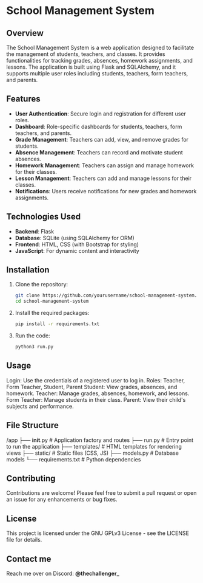 # School Management System

## Overview
The School Management System is a web application designed to facilitate the management of students, teachers, and classes. It provides functionalities for tracking grades, absences, homework assignments, and lessons. The application is built using Flask and SQLAlchemy, and it supports multiple user roles including students, teachers, form teachers, and parents.

## Features
- **User  Authentication**: Secure login and registration for different user roles.
- **Dashboard**: Role-specific dashboards for students, teachers, form teachers, and parents.
- **Grade Management**: Teachers can add, view, and remove grades for students.
- **Absence Management**: Teachers can record and motivate student absences.
- **Homework Management**: Teachers can assign and manage homework for their classes.
- **Lesson Management**: Teachers can add and manage lessons for their classes.
- **Notifications**: Users receive notifications for new grades and homework assignments.

## Technologies Used
- **Backend**: Flask
- **Database**: SQLite (using SQLAlchemy for ORM)
- **Frontend**: HTML, CSS (with Bootstrap for styling)
- **JavaScript**: For dynamic content and interactivity

## Installation
1. Clone the repository:
   ```bash
   git clone https://github.com/yourusername/school-management-system.git
   cd school-management-system

2. Install the required packages:

    ```bash
    pip install -r requirements.txt

3. Run the code:
     ```bash
    python3 run.py

## Usage
Login: Use the credentials of a registered user to log in.
Roles: Teacher, Form Teacher, Student, Parent
Student: View grades, absences, and homework.
Teacher: Manage grades, absences, homework, and lessons.
Form Teacher: Manage students in their class.
Parent: View their child's subjects and performance.

## File Structure
/app
    ├── __init__.py          # Application factory and routes
    ├── run.py               # Entry point to run the application
    ├── templates/           # HTML templates for rendering views
    ├── static/              # Static files (CSS, JS)
    ├── models.py            # Database models
    └── requirements.txt     # Python dependencies

## Contributing
Contributions are welcome! Please feel free to submit a pull request or open an issue for any enhancements or bug fixes.

## License
This project is licensed under the GNU GPLv3 License - see the LICENSE file for details.

## Contact me
Reach me over on Discord: **@thechallenger_**
